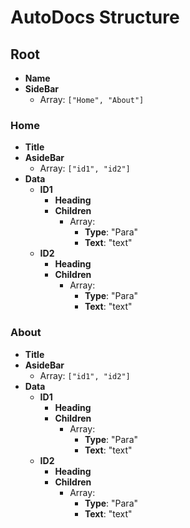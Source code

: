 # AutoDocs Structure

## Root
- **Name**
- **SideBar**
  - Array: `["Home", "About"]`

### Home
- **Title**
- **AsideBar**
  - Array: `["id1", "id2"]`
- **Data**
  - **ID1**
    - **Heading**
    - **Children**
      - Array:
        - **Type**: "Para"
        - **Text**: "text"
  - **ID2**
    - **Heading**
    - **Children**
      - Array:
        - **Type**: "Para"
        - **Text**: "text"

### About
- **Title**
- **AsideBar**
  - Array: `["id1", "id2"]`
- **Data**
  - **ID1**
    - **Heading**
    - **Children**
      - Array:
        - **Type**: "Para"
        - **Text**: "text"
  - **ID2**
    - **Heading**
    - **Children**
      - Array:
        - **Type**: "Para"
        - **Text**: "text"
